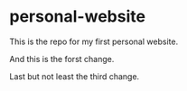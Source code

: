 # personal-website
This is the repo for my first personal website.

And this is the forst change.

Last but not least the third change.